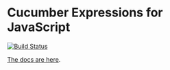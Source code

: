 # Cucumber Expressions for JavaScript

[![Build Status](https://travis-ci.org/cucumber/cucumber-expressions-javascript.svg?branch=master)](https://travis-ci.org/cucumber/cucumber-expressions-javascript)

[The docs are here](https://docs.cucumber.io/cucumber/cucumber-expressions/).
